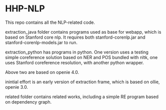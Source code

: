 # HHP-NLP
This repo contains all the NLP-related code. 

extraction_java folder contains programs used as base for webapp, which is based on Stanford core nlp. It requires both stanford-corenlp.jar and stanford-corenlp-models.jar to run.

extraction_python has programs in python. One version uses a testing simple coreference solution based on NER and POS bundled with nltk, one uses Stanford coreference resolution, with another python wrapper.

Above two are based on openie 4.0.

inintial effort is an early version of extraction frame, which is based on ollie, openie 3.0.

related folder contains related works, including a simple RE program based on dependency graph.


